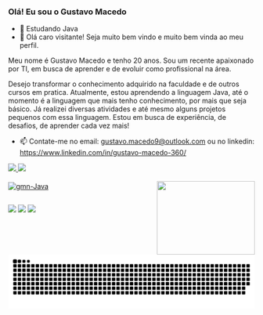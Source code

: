 ### Olá! Eu sou o Gustavo Macedo

- 🌱 Estudando Java
- 💬 Olá caro visitante! Seja muito bem vindo e muito bem vinda ao meu perfil.

Meu nome é Gustavo Macedo e tenho 20 anos.
Sou um recente apaixonado por TI, em busca de aprender e de evoluir como profissional na área.

Desejo transformar o conhecimento adquirido na faculdade e de outros cursos em pratica. Atualmente, estou aprendendo a linguagem Java, até o momento é a linguagem que mais tenho conhecimento, por mais que seja básico. Já realizei diversas atividades e até mesmo alguns projetos pequenos com essa linguagem. Estou em busca de experiência, de desafios, de aprender cada vez mais!
- 📫 Contate-me no email: gustavo.macedo9@outlook.com ou no linkedin: https://www.linkedin.com/in/gustavo-macedo-360/

 <div>
  <a href="https://github.com/gmn-95">
  <img height="180em" src="https://github-readme-stats.vercel.app/api?username=gmn-95&show_icons=true&theme=blue-green&include_all_commits=true&count_private=true"/>
  <img height="179em" src="https://github-readme-stats.vercel.app/api/top-langs/?username=gmn-95&layout=compact&langs_count=7&theme=blue-green"/>
</div>
  <div style="display: inline_block"><br>
  <img align="center" alt="gmn-Java" height="50" width="50" src="https://cdn.jsdelivr.net/gh/devicons/devicon/icons/java/java-original-wordmark.svg">
 

  <img align="right" alt="" height="150" width="200" src="https://camo.githubusercontent.com/4c8d92806e3c2322a2c390ffa0019c1d6f78a4d82108aa6946863ae362a763c8/68747470733a2f2f69322e77702e636f6d2f616c6c68746163636573732e696e666f2f77702d636f6e74656e742f75706c6f6164732f323031382f30332f70726f6772616d6d696e672e6769663f6669743d313238312532433731362673736c3d31">
  
</div>
  
  ##
  
  <div> 
  <a href="https://www.instagram.com/gmn_95/" target="_blank"><img src="https://img.shields.io/badge/-Instagram-%23E4405F?style=for-the-badge&logo=instagram&logoColor=white" target="_blank"></a>
 <a href="https://discord.com/channels/Gustavo.Macedo#4172" target="_blank"><img src="https://img.shields.io/badge/Discord-7289DA?style=for-the-badge&logo=discord&logoColor=white" target="_blank"></a> 
  <a href="https://www.linkedin.com/in/gustavo-macedo-do-nascimento-86a6341aa/" target="_blank"><img src="https://img.shields.io/badge/-LinkedIn-%230077B5?style=for-the-badge&logo=linkedin&logoColor=white" target="_blank"></a> 
 
  ![Snake animation](https://github.com/gmn-95/gmn-95/blob/output/github-contribution-grid-snake.svg)
 
</div>
